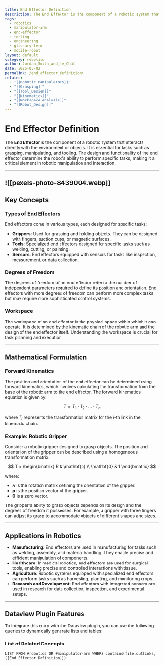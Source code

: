 ```yaml
---
title: End Effector Definition
description: The End Effector is the component of a robotic system that interacts directly with the environment or objects, essential for tasks such as grasping, manipulating, and tooling.
tags:
  - robotics
  - manipulator-arm
  - end-effector
  - tooling
  - engineering
  - glossary-term
  - mobile-robot
layout: default
category: robotics
author: Jordan_Smith_and_le_Chat
date: 2025-05-02
permalink: /end_effector_definition/
related:
  - "[[Robotic_Manipulators]]"
  - "[[Grasping]]"
  - "[[Tool_Design]]"
  - "[[Kinematics]]"
  - "[[Workspace_Analysis]]"
  - "[[Robot_Design]]"
---
```


# End Effector Definition

The **End Effector** is the component of a robotic system that interacts directly with the environment or objects. It is essential for tasks such as grasping, manipulating, and tooling. The design and functionality of the end effector determine the robot's ability to perform specific tasks, making it a critical element in robotic manipulation and interaction.

---
![[pexels-photo-8439004.webp]]
---
## Key Concepts

### Types of End Effectors

End effectors come in various types, each designed for specific tasks:
- **Grippers**: Used for grasping and holding objects. They can be designed with fingers, suction cups, or magnetic surfaces.
- **Tools**: Specialized end effectors designed for specific tasks such as welding, cutting, or painting.
- **Sensors**: End effectors equipped with sensors for tasks like inspection, measurement, or data collection.

### Degrees of Freedom

The degrees of freedom of an end effector refer to the number of independent parameters required to define its position and orientation. End effectors with more degrees of freedom can perform more complex tasks but may require more sophisticated control systems.

### Workspace

The workspace of an end effector is the physical space within which it can operate. It is determined by the kinematic chain of the robotic arm and the design of the end effector itself. Understanding the workspace is crucial for task planning and execution.

---

## Mathematical Formulation

### Forward Kinematics

The position and orientation of the end effector can be determined using forward kinematics, which involves calculating the transformation from the base of the robotic arm to the end effector. The forward kinematics equation is given by:

$$
T = T_1 \cdot T_2 \cdot \ldots \cdot T_n
$$

where $T_i$ represents the transformation matrix for the $i$-th link in the kinematic chain.

### Example: Robotic Gripper

Consider a robotic gripper designed to grasp objects. The position and orientation of the gripper can be described using a homogeneous transformation matrix:

$$
T = \begin{bmatrix}
R & \mathbf{p} \\
\mathbf{0} & 1
\end{bmatrix}
$$

where:
- $R$ is the rotation matrix defining the orientation of the gripper.
- $\mathbf{p}$ is the position vector of the gripper.
- $\mathbf{0}$ is a zero vector.

The gripper's ability to grasp objects depends on its design and the degrees of freedom it possesses. For example, a gripper with three fingers can adjust its grasp to accommodate objects of different shapes and sizes.

---

## Applications in Robotics

- **Manufacturing**: End effectors are used in manufacturing for tasks such as welding, assembly, and material handling. They enable precise and efficient manipulation of components.
- **Healthcare**: In medical robotics, end effectors are used for surgical tools, enabling precise and controlled interactions with tissue.
- **Agriculture**: Robotic systems equipped with specialized end effectors can perform tasks such as harvesting, planting, and monitoring crops.
- **Research and Development**: End effectors with integrated sensors are used in research for data collection, inspection, and experimental setups.

---

## Dataview Plugin Features

To integrate this entry with the Dataview plugin, you can use the following queries to dynamically generate lists and tables:

### List of Related Concepts

```dataview
LIST FROM #robotics OR #manipulator-arm WHERE contains(file.outlinks, [[End_Effector_Definition]])
